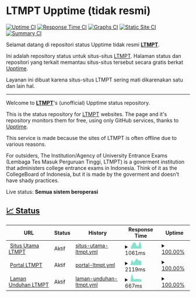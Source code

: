 # LTMPT Upptime (tidak resmi)

[![Uptime CI](https://github.com/Hans5958/LTMPT-Upptime/workflows/Uptime%20CI/badge.svg)](https://github.com/Hans5958/LTMPT-Upptime/actions?query=workflow%3A%22Uptime+CI%22)
[![Response Time CI](https://github.com/Hans5958/LTMPT-Upptime/workflows/Response%20Time%20CI/badge.svg)](https://github.com/Hans5958/LTMPT-Upptime/actions?query=workflow%3A%22Response+Time+CI%22)
[![Graphs CI](https://github.com/Hans5958/LTMPT-Upptime/workflows/Graphs%20CI/badge.svg)](https://github.com/Hans5958/LTMPT-Upptime/actions?query=workflow%3A%22Graphs+CI%22)
[![Static Site CI](https://github.com/Hans5958/LTMPT-Upptime/workflows/Static%20Site%20CI/badge.svg)](https://github.com/Hans5958/LTMPT-Upptime/actions?query=workflow%3A%22Static+Site+CI%22)
[![Summary CI](https://github.com/Hans5958/LTMPT-Upptime/workflows/Summary%20CI/badge.svg)](https://github.com/Hans5958/LTMPT-Upptime/actions?query=workflow%3A%22Summary+CI%22)

Selamat datang di repositori status Upptime tidak resmi **[LTMPT](https://ltmpt.ac.id)**.

Ini adalah repository status untuk situs-situs [LTMPT](https://ltmpt.ac.id). Halaman status dan repositori yang terkait memantau situs-situs tersebut secara gratis berkat [Upptime](https://github.com/upptime/upptime).

Layanan ini dibuat karena situs-situs LTMPT sering mati dikarenakan satu dan lain hal.

---

Welcome to **[LTMPT](https://ltmpt.ac.id)**'s (unofficial) Upptime status repository.

This is the status repository for [LTMPT](https://ltmpt.ac.id) websites. The page and it's repository monitors them for free, using only GitHub services, thanks to [Upptime](https://github.com/upptime/upptime).

This service is made because the sites of LTMPT is often offline due to various reasons.

For outsiders, The Institution/Agency of University Entrance Exams (Lembaga Tes Masuk Perguruan Tinggi, LTMPT) is a goverment institution that administers college entrance exams in Indonesia. Think of it as the CollegeBoard of Indonesia, but it is made by the goverment and doesn't have shady practices.

Live status: <!--live status--> **Semua sistem beroperasi**

## [📈 Status](https://ltmpt-upptime.netlify.app)

<!--start: status pages-->
<!-- This summary is generated by Upptime (https://github.com/upptime/upptime) -->
<!-- Do not edit this manually, your changes will be overwritten -->
<!-- prettier-ignore -->
| URL | Status | History | Response Time | Uptime |
| --- | ------ | ------- | ------------- | ------ |
| <img alt="" src="https://favicons.githubusercontent.com/ltmpt.ac.id" height="13"> [Situs Utama LTMPT](https://ltmpt.ac.id) | Aktif | [situs-utama-ltmpt.yml](https://github.com/Hans5958/LTMPT-Upptime/commits/HEAD/history/situs-utama-ltmpt.yml) | <details><summary><img alt="Response time graph" src="./graphs/situs-utama-ltmpt/response-time-week.png" height="20"> 1061ms</summary><br><a href="https://ltmpt-upptime.netlify.app/history/situs-utama-ltmpt"><img alt="Response time 2239" src="https://img.shields.io/endpoint?url=https%3A%2F%2Fraw.githubusercontent.com%2FHans5958%2FLTMPT-Upptime%2FHEAD%2Fapi%2Fsitus-utama-ltmpt%2Fresponse-time.json"></a><br><a href="https://ltmpt-upptime.netlify.app/history/situs-utama-ltmpt"><img alt="24-hour response time 720" src="https://img.shields.io/endpoint?url=https%3A%2F%2Fraw.githubusercontent.com%2FHans5958%2FLTMPT-Upptime%2FHEAD%2Fapi%2Fsitus-utama-ltmpt%2Fresponse-time-day.json"></a><br><a href="https://ltmpt-upptime.netlify.app/history/situs-utama-ltmpt"><img alt="7-day response time 1061" src="https://img.shields.io/endpoint?url=https%3A%2F%2Fraw.githubusercontent.com%2FHans5958%2FLTMPT-Upptime%2FHEAD%2Fapi%2Fsitus-utama-ltmpt%2Fresponse-time-week.json"></a><br><a href="https://ltmpt-upptime.netlify.app/history/situs-utama-ltmpt"><img alt="30-day response time 779" src="https://img.shields.io/endpoint?url=https%3A%2F%2Fraw.githubusercontent.com%2FHans5958%2FLTMPT-Upptime%2FHEAD%2Fapi%2Fsitus-utama-ltmpt%2Fresponse-time-month.json"></a><br><a href="https://ltmpt-upptime.netlify.app/history/situs-utama-ltmpt"><img alt="1-year response time 2239" src="https://img.shields.io/endpoint?url=https%3A%2F%2Fraw.githubusercontent.com%2FHans5958%2FLTMPT-Upptime%2FHEAD%2Fapi%2Fsitus-utama-ltmpt%2Fresponse-time-year.json"></a></details> | <details><summary><a href="https://ltmpt-upptime.netlify.app/history/situs-utama-ltmpt">100.00%</a></summary><a href="https://ltmpt-upptime.netlify.app/history/situs-utama-ltmpt"><img alt="All-time uptime 100.00%" src="https://img.shields.io/endpoint?url=https%3A%2F%2Fraw.githubusercontent.com%2FHans5958%2FLTMPT-Upptime%2FHEAD%2Fapi%2Fsitus-utama-ltmpt%2Fuptime.json"></a><br><a href="https://ltmpt-upptime.netlify.app/history/situs-utama-ltmpt"><img alt="24-hour uptime 100.00%" src="https://img.shields.io/endpoint?url=https%3A%2F%2Fraw.githubusercontent.com%2FHans5958%2FLTMPT-Upptime%2FHEAD%2Fapi%2Fsitus-utama-ltmpt%2Fuptime-day.json"></a><br><a href="https://ltmpt-upptime.netlify.app/history/situs-utama-ltmpt"><img alt="7-day uptime 100.00%" src="https://img.shields.io/endpoint?url=https%3A%2F%2Fraw.githubusercontent.com%2FHans5958%2FLTMPT-Upptime%2FHEAD%2Fapi%2Fsitus-utama-ltmpt%2Fuptime-week.json"></a><br><a href="https://ltmpt-upptime.netlify.app/history/situs-utama-ltmpt"><img alt="30-day uptime 100.00%" src="https://img.shields.io/endpoint?url=https%3A%2F%2Fraw.githubusercontent.com%2FHans5958%2FLTMPT-Upptime%2FHEAD%2Fapi%2Fsitus-utama-ltmpt%2Fuptime-month.json"></a><br><a href="https://ltmpt-upptime.netlify.app/history/situs-utama-ltmpt"><img alt="1-year uptime 100.00%" src="https://img.shields.io/endpoint?url=https%3A%2F%2Fraw.githubusercontent.com%2FHans5958%2FLTMPT-Upptime%2FHEAD%2Fapi%2Fsitus-utama-ltmpt%2Fuptime-year.json"></a></details>
| <img alt="" src="https://favicons.githubusercontent.com/portal.ltmpt.ac.id" height="13"> [Portal LTMPT](https://portal.ltmpt.ac.id) | Aktif | [portal-ltmpt.yml](https://github.com/Hans5958/LTMPT-Upptime/commits/HEAD/history/portal-ltmpt.yml) | <details><summary><img alt="Response time graph" src="./graphs/portal-ltmpt/response-time-week.png" height="20"> 2119ms</summary><br><a href="https://ltmpt-upptime.netlify.app/history/portal-ltmpt"><img alt="Response time 1771" src="https://img.shields.io/endpoint?url=https%3A%2F%2Fraw.githubusercontent.com%2FHans5958%2FLTMPT-Upptime%2FHEAD%2Fapi%2Fportal-ltmpt%2Fresponse-time.json"></a><br><a href="https://ltmpt-upptime.netlify.app/history/portal-ltmpt"><img alt="24-hour response time 1519" src="https://img.shields.io/endpoint?url=https%3A%2F%2Fraw.githubusercontent.com%2FHans5958%2FLTMPT-Upptime%2FHEAD%2Fapi%2Fportal-ltmpt%2Fresponse-time-day.json"></a><br><a href="https://ltmpt-upptime.netlify.app/history/portal-ltmpt"><img alt="7-day response time 2119" src="https://img.shields.io/endpoint?url=https%3A%2F%2Fraw.githubusercontent.com%2FHans5958%2FLTMPT-Upptime%2FHEAD%2Fapi%2Fportal-ltmpt%2Fresponse-time-week.json"></a><br><a href="https://ltmpt-upptime.netlify.app/history/portal-ltmpt"><img alt="30-day response time 1768" src="https://img.shields.io/endpoint?url=https%3A%2F%2Fraw.githubusercontent.com%2FHans5958%2FLTMPT-Upptime%2FHEAD%2Fapi%2Fportal-ltmpt%2Fresponse-time-month.json"></a><br><a href="https://ltmpt-upptime.netlify.app/history/portal-ltmpt"><img alt="1-year response time 1771" src="https://img.shields.io/endpoint?url=https%3A%2F%2Fraw.githubusercontent.com%2FHans5958%2FLTMPT-Upptime%2FHEAD%2Fapi%2Fportal-ltmpt%2Fresponse-time-year.json"></a></details> | <details><summary><a href="https://ltmpt-upptime.netlify.app/history/portal-ltmpt">100.00%</a></summary><a href="https://ltmpt-upptime.netlify.app/history/portal-ltmpt"><img alt="All-time uptime 99.88%" src="https://img.shields.io/endpoint?url=https%3A%2F%2Fraw.githubusercontent.com%2FHans5958%2FLTMPT-Upptime%2FHEAD%2Fapi%2Fportal-ltmpt%2Fuptime.json"></a><br><a href="https://ltmpt-upptime.netlify.app/history/portal-ltmpt"><img alt="24-hour uptime 100.00%" src="https://img.shields.io/endpoint?url=https%3A%2F%2Fraw.githubusercontent.com%2FHans5958%2FLTMPT-Upptime%2FHEAD%2Fapi%2Fportal-ltmpt%2Fuptime-day.json"></a><br><a href="https://ltmpt-upptime.netlify.app/history/portal-ltmpt"><img alt="7-day uptime 100.00%" src="https://img.shields.io/endpoint?url=https%3A%2F%2Fraw.githubusercontent.com%2FHans5958%2FLTMPT-Upptime%2FHEAD%2Fapi%2Fportal-ltmpt%2Fuptime-week.json"></a><br><a href="https://ltmpt-upptime.netlify.app/history/portal-ltmpt"><img alt="30-day uptime 99.70%" src="https://img.shields.io/endpoint?url=https%3A%2F%2Fraw.githubusercontent.com%2FHans5958%2FLTMPT-Upptime%2FHEAD%2Fapi%2Fportal-ltmpt%2Fuptime-month.json"></a><br><a href="https://ltmpt-upptime.netlify.app/history/portal-ltmpt"><img alt="1-year uptime 99.88%" src="https://img.shields.io/endpoint?url=https%3A%2F%2Fraw.githubusercontent.com%2FHans5958%2FLTMPT-Upptime%2FHEAD%2Fapi%2Fportal-ltmpt%2Fuptime-year.json"></a></details>
| <img alt="" src="https://favicons.githubusercontent.com/download.ltmpt.ac.id" height="13"> [Laman Unduhan LTMPT](https://download.ltmpt.ac.id/) | Aktif | [laman-unduhan-ltmpt.yml](https://github.com/Hans5958/LTMPT-Upptime/commits/HEAD/history/laman-unduhan-ltmpt.yml) | <details><summary><img alt="Response time graph" src="./graphs/laman-unduhan-ltmpt/response-time-week.png" height="20"> 667ms</summary><br><a href="https://ltmpt-upptime.netlify.app/history/laman-unduhan-ltmpt"><img alt="Response time 518" src="https://img.shields.io/endpoint?url=https%3A%2F%2Fraw.githubusercontent.com%2FHans5958%2FLTMPT-Upptime%2FHEAD%2Fapi%2Flaman-unduhan-ltmpt%2Fresponse-time.json"></a><br><a href="https://ltmpt-upptime.netlify.app/history/laman-unduhan-ltmpt"><img alt="24-hour response time 356" src="https://img.shields.io/endpoint?url=https%3A%2F%2Fraw.githubusercontent.com%2FHans5958%2FLTMPT-Upptime%2FHEAD%2Fapi%2Flaman-unduhan-ltmpt%2Fresponse-time-day.json"></a><br><a href="https://ltmpt-upptime.netlify.app/history/laman-unduhan-ltmpt"><img alt="7-day response time 667" src="https://img.shields.io/endpoint?url=https%3A%2F%2Fraw.githubusercontent.com%2FHans5958%2FLTMPT-Upptime%2FHEAD%2Fapi%2Flaman-unduhan-ltmpt%2Fresponse-time-week.json"></a><br><a href="https://ltmpt-upptime.netlify.app/history/laman-unduhan-ltmpt"><img alt="30-day response time 534" src="https://img.shields.io/endpoint?url=https%3A%2F%2Fraw.githubusercontent.com%2FHans5958%2FLTMPT-Upptime%2FHEAD%2Fapi%2Flaman-unduhan-ltmpt%2Fresponse-time-month.json"></a><br><a href="https://ltmpt-upptime.netlify.app/history/laman-unduhan-ltmpt"><img alt="1-year response time 518" src="https://img.shields.io/endpoint?url=https%3A%2F%2Fraw.githubusercontent.com%2FHans5958%2FLTMPT-Upptime%2FHEAD%2Fapi%2Flaman-unduhan-ltmpt%2Fresponse-time-year.json"></a></details> | <details><summary><a href="https://ltmpt-upptime.netlify.app/history/laman-unduhan-ltmpt">100.00%</a></summary><a href="https://ltmpt-upptime.netlify.app/history/laman-unduhan-ltmpt"><img alt="All-time uptime 100.00%" src="https://img.shields.io/endpoint?url=https%3A%2F%2Fraw.githubusercontent.com%2FHans5958%2FLTMPT-Upptime%2FHEAD%2Fapi%2Flaman-unduhan-ltmpt%2Fuptime.json"></a><br><a href="https://ltmpt-upptime.netlify.app/history/laman-unduhan-ltmpt"><img alt="24-hour uptime 100.00%" src="https://img.shields.io/endpoint?url=https%3A%2F%2Fraw.githubusercontent.com%2FHans5958%2FLTMPT-Upptime%2FHEAD%2Fapi%2Flaman-unduhan-ltmpt%2Fuptime-day.json"></a><br><a href="https://ltmpt-upptime.netlify.app/history/laman-unduhan-ltmpt"><img alt="7-day uptime 100.00%" src="https://img.shields.io/endpoint?url=https%3A%2F%2Fraw.githubusercontent.com%2FHans5958%2FLTMPT-Upptime%2FHEAD%2Fapi%2Flaman-unduhan-ltmpt%2Fuptime-week.json"></a><br><a href="https://ltmpt-upptime.netlify.app/history/laman-unduhan-ltmpt"><img alt="30-day uptime 100.00%" src="https://img.shields.io/endpoint?url=https%3A%2F%2Fraw.githubusercontent.com%2FHans5958%2FLTMPT-Upptime%2FHEAD%2Fapi%2Flaman-unduhan-ltmpt%2Fuptime-month.json"></a><br><a href="https://ltmpt-upptime.netlify.app/history/laman-unduhan-ltmpt"><img alt="1-year uptime 100.00%" src="https://img.shields.io/endpoint?url=https%3A%2F%2Fraw.githubusercontent.com%2FHans5958%2FLTMPT-Upptime%2FHEAD%2Fapi%2Flaman-unduhan-ltmpt%2Fuptime-year.json"></a></details>

<!--end: status pages-->
